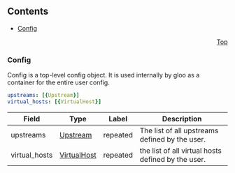 <a name="top"/>

## Contents
  - [Config](#v1.Config)



<a name="config"/>
<p align="right"><a href="#top">Top</a></p>




<a name="v1.Config"/>

### Config
[]()Config is a top-level config object. It is used internally by gloo as a container for the entire user config.


```yaml
upstreams: [{Upstream}]
virtual_hosts: [{VirtualHost}]

```
| Field | Type | Label | Description |
| ----- | ---- | ----- | ----------- |
| upstreams | [Upstream](#v1.Upstream) | repeated | The list of all upstreams defined by the user. |
| virtual_hosts | [VirtualHost](#v1.VirtualHost) | repeated | the list of all virtual hosts defined by the user. |





 

 

 

